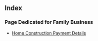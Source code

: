 ## Index

### Page Dedicated for Family Business

- [Home Construction Payment Details](./Home%20Costruction/Payment.md)